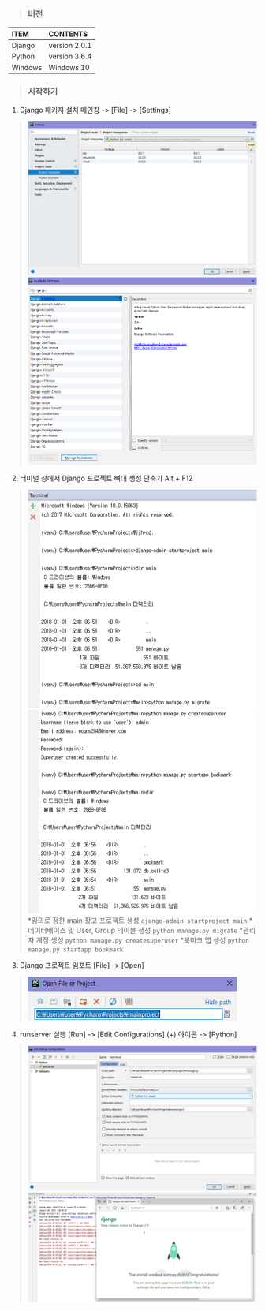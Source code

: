 >### 버전
|ITEM|CONTENTS|
|:----|:----|
|Django|version 2.0.1|
|Python|version 3.6.4|
|Windows|Windows 10|

>### 시작하기

1. Django 패키지 설치
메인창 -> [File] -> [Settings]
>![django003](./img/django003.PNG)
>![django003](./img/django004.PNG)

2. 터미널 창에서 Django 프로젝트 뼈대 생성
단축기 Alt + F12
>![django001](./img/django001.PNG)
>![django001](./img/django002.PNG)
*임의로 정한 main 장고 프로젝트 생성
`django-admin startproject main`
*데이터베이스 및 User, Group 테이블 생성
`python manage.py migrate`
*관리자 계정 생성
`python manage.py createsuperuser`
*북마크 앱 생성
`python manage.py startapp bookmark`
3. Django 프로젝트 임포트
[File] -> [Open]
>![django001](./img/django005.PNG)
4. runserver 실행
[Run] -> [Edit Configurations]
(+) 아이콘 -> [Python]
>![django001](./img/django006.PNG)
>![django001](./img/django007.PNG)
